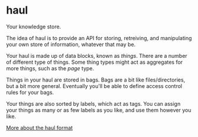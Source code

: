 # haul

Your knowledge store.

The idea of haul is to provide an API for storing, retreiving, and
manipulating your own store of information, whatever that may be.

Your haul is made up of data blocks, known as _things_. There are a number of
different type of things. Some thing types might act as aggregates for more
things, such as the _page_ type.

Things in your haul are stored in bags. Bags are a bit like
files/directories, but a bit more general. Eventually you'll be able to
define access control rules for your bags.

Your things are also sorted by labels, which act as tags. You can assign your
things as many or as few labels as you like, and use them however you like.

[More about the haul format](./format.md)
